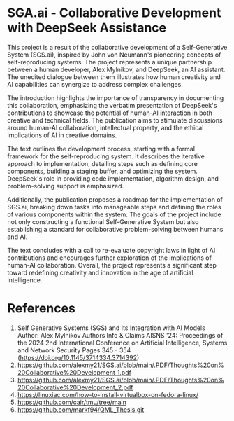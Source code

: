 # SGA.ai - Collaborative Development with DeepSeek Assistance

This project is a result of the collaborative development of a Self-Generative System (SGS.ai), inspired by John von Neumann's pioneering concepts of self-reproducing systems. The project represents a unique partnership between a human developer, Alex Mylnikov, and DeepSeek, an AI assistant. The unedited dialogue between them illustrates how human creativity and AI capabilities can synergize to address complex challenges.

The introduction highlights the importance of transparency in documenting this collaboration, emphasizing the verbatim presentation of DeepSeek's contributions to showcase the potential of human-AI interaction in both creative and technical fields. The publication aims to stimulate discussions around human-AI collaboration, intellectual property, and the ethical implications of AI in creative domains.

The text outlines the development process, starting with a formal framework for the self-reproducing system. It describes the iterative approach to implementation, detailing steps such as defining core components, building a staging buffer, and optimizing the system. DeepSeek's role in providing code implementation, algorithm design, and problem-solving support is emphasized.

Additionally, the publication proposes a roadmap for the implementation of SGS.ai, breaking down tasks into manageable steps and defining the roles of various components within the system. The goals of the project include not only constructing a functional Self-Generative System but also establishing a standard for collaborative problem-solving between humans and AI.

The text concludes with a call to re-evaluate copyright laws in light of AI contributions and encourages further exploration of the implications of human-AI collaboration. Overall, the project represents a significant step toward redefining creativity and innovation in the age of artificial intelligence.

# References
1. Self Generative Systems (SGS) and Its Integration with AI Models Author: Alex Mylnikov Authors Info & Claims
AISNS '24: Proceedings of the 2024 2nd International Conference on Artificial Intelligence, Systems and Network Security Pages 345 - 354 (https://doi.org/10.1145/3714334.3714392)
2. https://github.com/alexmy21/SGS.ai/blob/main/.PDF/Thoughts%20on%20Collaborative%20Development_1.pdf
3. https://github.com/alexmy21/SGS.ai/blob/main/.PDF/Thoughts%20on%20Collaborative%20Development_2.pdf
4. https://linuxiac.com/how-to-install-virtualbox-on-fedora-linux/
5. https://github.com/cair/tmu/tree/main
6. https://github.com/markf94/QML_Thesis.git
